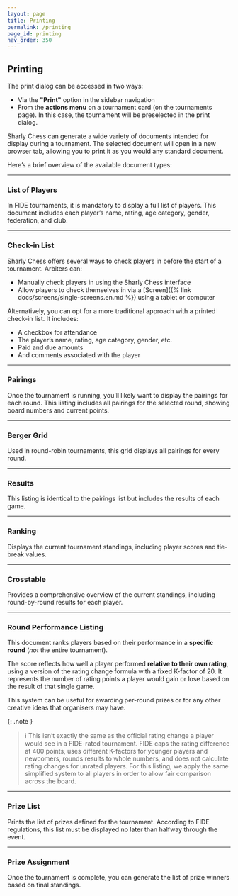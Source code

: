 ```yaml
---
layout: page
title: Printing
permalink: /printing
page_id: printing
nav_order: 350
---
```


## Printing

The print dialog can be accessed in two ways:

- Via the **"Print"** option in the sidebar navigation
- From the **actions menu** on a tournament card (on the tournaments page). In this case, the tournament will be preselected in the print dialog.

Sharly Chess can generate a wide variety of documents intended for display during a tournament.
The selected document will open in a new browser tab, allowing you to print it as you would any standard document.

Here’s a brief overview of the available document types:

---

### List of Players

In FIDE tournaments, it is mandatory to display a full list of players. This document includes each player’s name, rating, age category, gender, federation, and club.

---

### Check-in List

Sharly Chess offers several ways to check players in before the start of a tournament. Arbiters can:

- Manually check players in using the Sharly Chess interface
- Allow players to check themselves in via a [Screen]({% link docs/screens/single-screens.en.md %}) using a tablet or computer

Alternatively, you can opt for a more traditional approach with a printed check-in list. It includes:

- A checkbox for attendance
- The player’s name, rating, age category, gender, etc.
- Paid and due amounts
- And comments associated with the player

---

### Pairings

Once the tournament is running, you’ll likely want to display the pairings for each round. This listing includes all pairings for the selected round, showing board numbers and current points.

---

### Berger Grid

Used in round-robin tournaments, this grid displays all pairings for every round.

---

### Results

This listing is identical to the pairings list but includes the results of each game.

---

### Ranking

Displays the current tournament standings, including player scores and tie-break values.

---

### Crosstable

Provides a comprehensive overview of the current standings, including round-by-round results for each player.

---

### Round Performance Listing

This document ranks players based on their performance in a **specific round** (_not_ the entire tournament).

The score reflects how well a player performed **relative to their own rating**, using a version of the rating change formula with a fixed K-factor of 20. It represents the number of rating points a player would gain or lose based on the result of that single game.

This system can be useful for awarding per-round prizes or for any other creative ideas that organisers may have.

{: .note }
> :information_source: This isn’t exactly the same as the official rating change a player would see in a FIDE-rated tournament.
> FIDE caps the rating difference at 400 points, uses different K-factors for younger players and newcomers,
> rounds results to whole numbers, and does not calculate rating changes for unrated players.
> For this listing, we apply the same simplified system to all players in order to allow fair comparison across the board.

---

### Prize List

Prints the list of prizes defined for the tournament. According to FIDE regulations, this list must be displayed no later than halfway through the event.

---

### Prize Assignment

Once the tournament is complete, you can generate the list of prize winners based on final standings.
